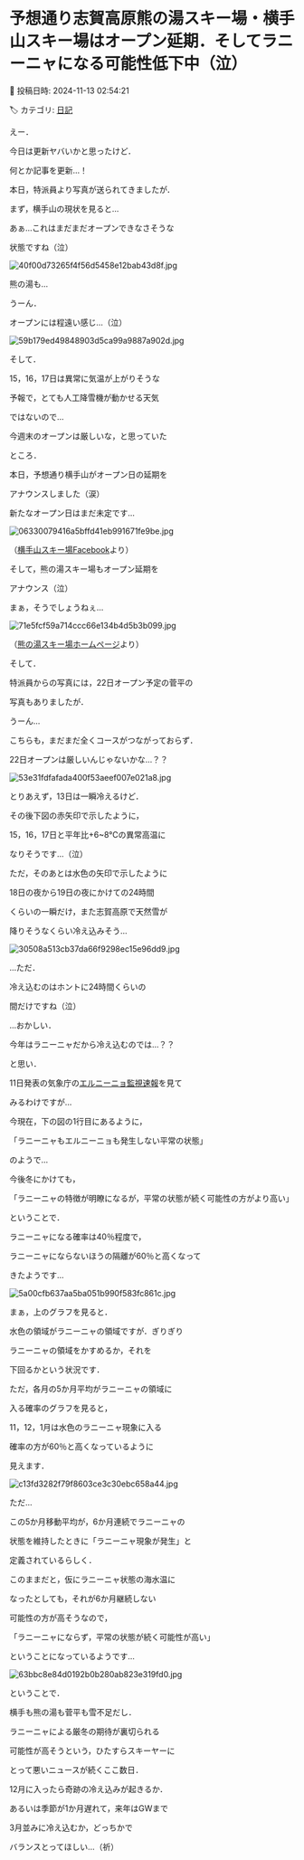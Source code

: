 # 予想通り志賀高原熊の湯スキー場・横手山スキー場はオープン延期．そしてラニーニャになる可能性低下中（泣）

📅 投稿日時: 2024-11-13 02:54:21

🏷️ カテゴリ: [日記](cc4b5682fb7b8b144980957a978653fb0.md)

えー．


今日は更新ヤバいかと思ったけど．


何とか記事を更新…！





本日，特派員より写真が送られてきましたが．


まず，横手山の現状を見ると…


あぁ…これはまだまだオープンできなさそうな


状態ですね（泣）




![40f00d73265f4f56d5458e12bab43d8f.jpg](images/40f00d73265f4f56d5458e12bab43d8f.jpg)







熊の湯も…


うーん．


オープンには程遠い感じ…（泣）




![59b179ed49848903d5ca99a9887a902d.jpg](images/59b179ed49848903d5ca99a9887a902d.jpg)







そして．


15，16，17日は異常に気温が上がりそうな


予報で，とても人工降雪機が動かせる天気


ではないので…


今週末のオープンは厳しいな，と思っていた


ところ．





本日，予想通り横手山がオープン日の延期を


アナウンスしました（涙）


新たなオープン日はまだ未定です…







![06330079416a5bffd41eb991671fe9be.jpg](images/06330079416a5bffd41eb991671fe9be.jpg)




（[横手山スキー場Facebook](https://www.facebook.com/yokoteyama2307/posts/pfbid058X7phZai81A7U1mmqpatzQQwGnfCQNFhA5qYPMTUaPcSQgH2tB8R38CzZDCvFadl)より）





そして，熊の湯スキー場もオープン延期を


アナウンス（泣）


まぁ，そうでしょうねぇ…







![71e5fcf59a714ccc66e134b4d5b3b099.jpg](images/71e5fcf59a714ccc66e134b4d5b3b099.jpg)




（[熊の湯スキー場ホームページ](https://www.kumanoyu.co.jp/lift/)より）





そして．


特派員からの写真には，22日オープン予定の菅平の


写真もありましたが．


うーん…


こちらも，まだまだ全くコースがつながっておらず．


22日オープンは厳しいんじゃないかな…？？




![53e31fdfafada400f53aeef007e021a8.jpg](images/53e31fdfafada400f53aeef007e021a8.jpg)







とりあえず，13日は一瞬冷えるけど．


その後下図の赤矢印で示したように，


15，16，17日と平年比+6~8℃の異常高温に


なりそうです…（泣）


ただ，そのあとは水色の矢印で示したように


18日の夜から19日の夜にかけての24時間


くらいの一瞬だけ，また志賀高原で天然雪が


降りそうなくらい冷え込みそう…







![30508a513cb37da66f9298ec15e96dd9.jpg](images/30508a513cb37da66f9298ec15e96dd9.jpg)







…ただ．


冷え込むのはホントに24時間くらいの


間だけですね（泣）





…おかしい．


今年はラニーニャだから冷え込むのでは…？？


と思い．


11日発表の気象庁の[エルニーニョ監視速報](https://www.data.jma.go.jp/cpd/elnino/kanshi_joho/kanshi_joho1.html)を見て


みるわけですが…





今現在，下の図の1行目にあるように，


「ラニーニャもエルニーニョも発生しない平常の状態」


のようで…


今後冬にかけても，


「ラニーニャの特徴が明瞭になるが，平常の状態が続く可能性の方がより高い」


ということで．


ラニーニャになる確率は40％程度で，


ラニーニャにならないほうの隔離が60％と高くなって


きたようです…







![5a00cfb637aa5ba051b990f583fc861c.jpg](images/5a00cfb637aa5ba051b990f583fc861c.jpg)







まぁ，上のグラフを見ると．


水色の領域がラニーニャの領域ですが．ぎりぎり


ラニーニャの領域をかすめるか，それを


下回るかという状況です．





ただ，各月の5か月平均がラニーニャの領域に


入る確率のグラフを見ると，


11，12，1月は水色のラニーニャ現象に入る


確率の方が60％と高くなっているように


見えます．







![c13fd3282f79f8603ce3c30ebc658a44.jpg](images/c13fd3282f79f8603ce3c30ebc658a44.jpg)







ただ…


この5か月移動平均が，6か月連続でラニーニャの


状態を維持したときに「ラニーニャ現象が発生」と


定義されているらしく．


このままだと，仮にラニーニャ状態の海水温に


なったとしても，それが6か月継続しない


可能性の方が高そうなので，


「ラニーニャにならず，平常の状態が続く可能性が高い」


ということになっているようです…







![63bbc8e84d0192b0b280ab823e319fd0.jpg](images/63bbc8e84d0192b0b280ab823e319fd0.jpg)







ということで．


横手も熊の湯も菅平も雪不足だし．


ラニーニャによる厳冬の期待が裏切られる


可能性が高そうという，ひたすらスキーヤーに


とって悪いニュースが続くここ数日．





12月に入ったら奇跡の冷え込みが起きるか．


あるいは季節が1か月遅れて，来年はGWまで


3月並みに冷え込むか，どっちかで


バランスとってほしい…（祈）
